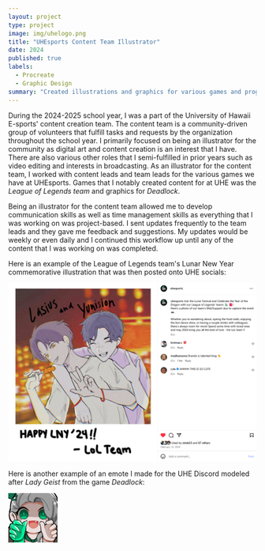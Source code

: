```yaml
---
layout: project
type: project
image: img/uhelogo.png
title: "UHEsports Content Team Illustrator"
date: 2024
published: true
labels:
  - Procreate
  - Graphic Design
summary: "Created illustrations and graphics for various games and programs within UHEsports."
---
```


During the 2024-2025 school year, I was a part of the University of Hawaii E-sports' content creation team. The content team is a community-driven group of volunteers that fulfill tasks and requests by the organization throughout the school year. I primarily focused on being an illustrator for the community as digital art and content creation is an interest that I have. There are also various other roles that I semi-fulfilled in prior years such as video editing and interests in broadcasting. As an illustrator for the content team, I worked with content leads and team leads for the various games we have at UHEsports. Games that I notably created content for at UHE was the *League of Legends team* and graphics for *Deadlock*.

Being an illustrator for the content team allowed me to develop communication skills as well as time management skills as everything that I was working on was project-based. I sent updates frequently to the team leads and they gave me feedback and suggestions. My updates would be weekly or even daily and I continued this workflow up until any of the content that I was working on was completed.

Here is an example of the League of Legends team's Lunar New Year commemorative illustration that was then posted onto UHE socials:

<img class="img-fluid" src="../img/uhelnyillustration.png">

Here is another example of an emote I made for the UHE Discord modeled after *Lady Geist* from the game *Deadlock*:

<img height="100px" width="100px" class="img-fluid" src="../img/ladygeist.png">

